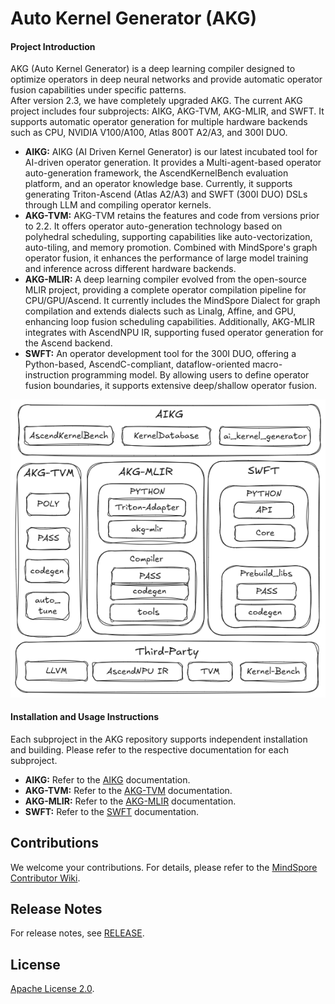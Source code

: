 # Auto Kernel Generator (AKG)

#### Project Introduction

AKG (Auto Kernel Generator) is a deep learning compiler designed to optimize operators in deep neural networks and provide automatic operator fusion capabilities under specific patterns.  
After version 2.3, we have completely upgraded AKG. The current AKG project includes four subprojects: AIKG, AKG-TVM, AKG-MLIR, and SWFT. It supports automatic operator generation for multiple hardware backends such as CPU, NVIDIA V100/A100, Atlas 800T A2/A3, and 300I DUO.

- **AIKG:** AIKG (AI Driven Kernel Generator) is our latest incubated tool for AI-driven operator generation. It provides a Multi-agent-based operator auto-generation framework, the AscendKernelBench evaluation platform, and an operator knowledge base. Currently, it supports generating Triton-Ascend (Atlas A2/A3) and SWFT (300I DUO) DSLs through LLM and compiling operator kernels.
- **AKG-TVM:** AKG-TVM retains the features and code from versions prior to 2.2. It offers operator auto-generation technology based on polyhedral scheduling, supporting capabilities like auto-vectorization, auto-tiling, and memory promotion. Combined with MindSpore's graph operator fusion, it enhances the performance of large model training and inference across different hardware backends.
- **AKG-MLIR:** A deep learning compiler evolved from the open-source MLIR project, providing a complete operator compilation pipeline for CPU/GPU/Ascend. It currently includes the MindSpore Dialect for graph compilation and extends dialects such as Linalg, Affine, and GPU, enhancing loop fusion scheduling capabilities. Additionally, AKG-MLIR integrates with AscendNPU IR, supporting fused operator generation for the Ascend backend.
- **SWFT:** An operator development tool for the 300I DUO, offering a Python-based, AscendC-compliant, dataflow-oriented macro-instruction programming model. By allowing users to define operator fusion boundaries, it supports extensive deep/shallow operator fusion.

<div align="center">  
  <img src="docs/AKG.png" alt="AKG Repository Diagram">  
</div>

#### Installation and Usage Instructions

Each subproject in the AKG repository supports independent installation and building. Please refer to the respective documentation for each subproject.

- **AIKG:** Refer to the [AIKG](./aikg/README.md) documentation.
- **AKG-TVM:** Refer to the [AKG-TVM](./akg-tvm/README.md) documentation.
- **AKG-MLIR:** Refer to the [AKG-MLIR](./akg-mlir/README.md) documentation.
- **SWFT:** Refer to the [SWFT](./SWFT/README.md) documentation.

## Contributions

We welcome your contributions. For details, please refer to the [MindSpore Contributor Wiki](https://gitee.com/mindspore/mindspore/blob/master/CONTRIBUTING.md).

## Release Notes

For release notes, see [RELEASE](RELEASE.md).

## License

[Apache License 2.0](LICENSE).
